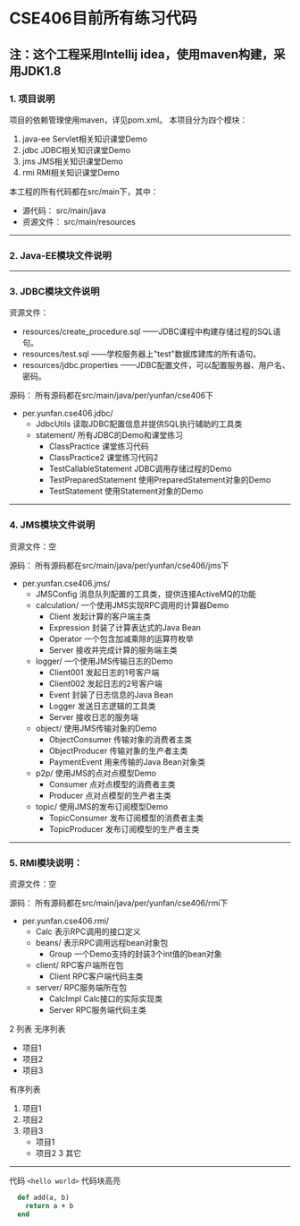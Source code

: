 # CSE406目前所有练习代码
## 注：这个工程采用Intellij idea，使用maven构建，采用JDK1.8
### 1. 项目说明
项目的依赖管理使用maven，详见pom.xml。
本项目分为四个模块：
1. java-ee Servlet相关知识课堂Demo
2. jdbc JDBC相关知识课堂Demo
3. jms JMS相关知识课堂Demo
4. rmi RMI相关知识课堂Demo

本工程的所有代码都在src/main下，其中：
* 源代码： src/main/java
* 资源文件： src/main/resources

***

### 2. Java-EE模块文件说明

***

### 3. JDBC模块文件说明
资源文件：
  * resources/create_procedure.sql ——JDBC课程中构建存储过程的SQL语句。
  * resources/test.sql ——学校服务器上"test"数据库建库的所有语句。
  * resources/jdbc.properties ——JDBC配置文件，可以配置服务器、用户名、密码。

源码：
所有源码都在src/main/java/per/yunfan/cse406下
  * per.yunfan.cse406.jdbc/
    * JdbcUtils 读取JDBC配置信息并提供SQL执行辅助的工具类
    * statement/ 所有JDBC的Demo和课堂练习
      * ClassPractice 课堂练习代码
      * ClassPractice2 课堂练习代码2
      * TestCallableStatement JDBC调用存储过程的Demo
      * TestPreparedStatement 使用PreparedStatement对象的Demo
      * TestStatement 使用Statement对象的Demo

***

### 4. JMS模块文件说明
资源文件：空

源码：
所有源码都在src/main/java/per/yunfan/cse406/jms下
 * per.yunfan.cse406.jms/
    * JMSConfig 消息队列配置的工具类，提供连接ActiveMQ的功能
    * calculation/ 一个使用JMS实现RPC调用的计算器Demo
        * Client 发起计算的客户端主类
        * Expression 封装了计算表达式的Java Bean
        * Operator 一个包含加减乘除的运算符枚举
        * Server 接收并完成计算的服务端主类
    * logger/ 一个使用JMS传输日志的Demo
        * Client001 发起日志的1号客户端
        * Client002 发起日志的2号客户端
        * Event 封装了日志信息的Java Bean
        * Logger 发送日志逻辑的工具类
        * Server 接收日志的服务端
    * object/ 使用JMS传输对象的Demo
        * ObjectConsumer 传输对象的消费者主类
        * ObjectProducer 传输对象的生产者主类
        * PaymentEvent 用来传输的Java Bean对象类
    * p2p/ 使用JMS的点对点模型Demo
        * Consumer 点对点模型的消费者主类
        * Producer 点对点模型的生产者主类
    * topic/ 使用JMS的发布订阅模型Demo
        * TopicConsumer 发布订阅模型的消费者主类
        * TopicProducer 发布订阅模型的生产者主类
    

***

### 5. RMI模块说明：
资源文件：空

源码：
所有源码都在src/main/java/per/yunfan/cse406/rmi下
 * per.yunfan.cse406.rmi/
   * Calc 表示RPC调用的接口定义
   * beans/ 表示RPC调用远程bean对象包
     * Group 一个Demo支持的封装3个int值的bean对象
   * client/ RPC客户端所在包
     * Client RPC客户端代码主类
   * server/ RPC服务端所在包
     * CalcImpl Calc接口的实际实现类
     * Server RPC服务端代码主类



2 列表
无序列表
* 项目1
* 项目2
* 项目3

有序列表
1. 项目1
2. 项目2
3. 项目3
   * 项目1
   * 项目2
3 其它


***
代码
`<hello world>`
代码块高亮
```ruby
  def add(a, b)
    return a + b
  end
  ```
